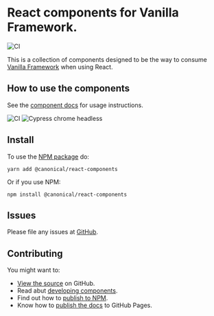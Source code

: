 # React components for Vanilla Framework.

![CI](https://github.com/huwshimi/vanilla-react-components/workflows/CI/badge.svg)

This is a collection of components designed to be the way to consume [Vanilla Framework](http://vanillaframework.io) when using React.

## How to use the components

See the [component docs](https://canonical-web-and-design.github.io/react-components/) for usage instructions.

![CI](https://github.com/canonical-web-and-design/react-components/workflows/CI/badge.svg?branch=master)
![Cypress chrome headless](https://github.com/canonical-web-and-design/react-components/workflows/Cypress%20chrome%20headless/badge.svg)

## Install

To use the [NPM package](https://www.npmjs.com/package/@canonical/react-components) do:

```shell
yarn add @canonical/react-components
```

Or if you use NPM:

```shell
npm install @canonical/react-components
```

## Issues

Please file any issues at [GitHub](https://github.com/canonical-web-and-design/react-components/issues).

## Contributing

You might want to:

- [View the source](https://github.com/canonical-web-and-design/react-components) on GitHub.
- Read abut [developing components](https://github.com/canonical-web-and-design/react-components/blob/master/HACKING.md).
- Find out how to [publish to NPM](https://github.com/canonical-web-and-design/react-components/blob/master/PUBLISH-NPM-PACKAGE.md).
- Know how to [publish the docs](https://github.com/canonical-web-and-design/react-components/blob/master/PUBLISHING-DOCS.md) to GitHub Pages.
